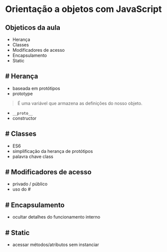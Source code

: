 # Orientação a objetos com JavaScript

## Objeticos da aula

 - Herança
 - Classes
 - Modificadores de acesso
 - Encapsulamento 
 - Static

## # Herança

 - baseada em protótipos
 - prototype
 >É uma variável que armazena as definições do nosso objeto.
 - ```__proto__```
 - constructor

## # Classes

 - ES6
 - simplificação da herança de protótipos
 - palavra chave class

## # Modificadores de acesso

 - privado / público
 - uso do #

## # Encapsulamento

 - ocultar detalhes do funcionamento interno

## # Static

 - acessar métodos/atributos sem instanciar